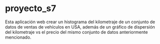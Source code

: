 # proyecto_s7
Esta aplicación web crear un histograma del kilometraje de un
conjunto de datos de ventas de vehículos en USA, además de un
gráfico de dispersión del kilometraje vs el precio del mismo
conjunto de datos anteriormente mencionado.